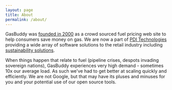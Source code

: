 ```yaml
---
layout: page
title: About
permalink: /about/
---
```


GasBuddy was [founded in 2000](https://www.gasbuddy.com/about/timeline) as a crowd sourced fuel pricing web site to help consumers save money on gas. We are now a part of [PDI Technologies](https://pditechnologies.com/) providing a wide array of software solutions to the retail industry including [sustainability solutions](https://pditechnologies.com/engage-customers/sustainability-solutions/).

When things happen that relate to fuel (pipeline crises, despots invading sovereign nations), GasBuddy experiences very high demand - sometimes 10x our average load. As such we've had to get better at scaling quickly and efficiently. We are not Google, but that may have its pluses and minuses for you and your potential use of our open source tools.
